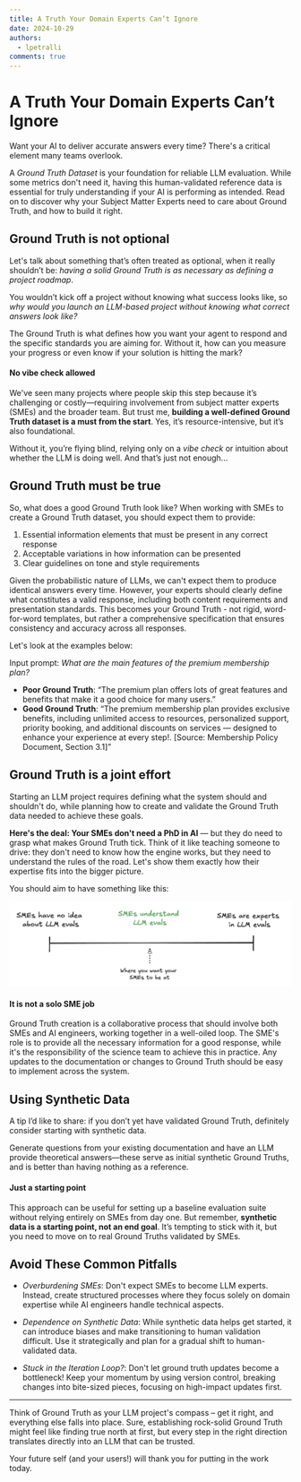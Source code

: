 ```yaml
---
title: A Truth Your Domain Experts Can’t Ignore
date: 2024-10-29
authors:
  - lpetralli
comments: true
---
```


# A Truth Your Domain Experts Can’t Ignore

Want your AI to deliver accurate answers every time? There's a critical element many teams overlook.

A *Ground Truth Dataset* is your foundation for reliable LLM evaluation. While some metrics don't need it, having this human-validated reference data is essential for truly understanding if your AI is performing as intended. Read on to discover why your Subject Matter Experts need to care about Ground Truth, and how to build it right.

<!-- more -->

## Ground Truth is not optional

Let's talk about something that’s often treated as optional, when it really shouldn’t be: *having a solid Ground Truth is as necessary as defining a project roadmap*. 

You wouldn’t kick off a project without knowing what success looks like, so *why would you launch an LLM-based project without knowing what correct answers look like?* 

The Ground Truth is what defines how you want your agent to respond and the specific standards you are aiming for. Without it, how can you measure your progress or even know if your solution is hitting the mark?

#### No vibe check allowed

We've seen many projects where people skip this step because it’s challenging or costly—requiring involvement from subject matter experts (SMEs) and the broader team. But trust me, **building a well-defined Ground Truth dataset is a must from the start**. Yes, it’s resource-intensive, but it’s also foundational. 

Without it, you’re flying blind, relying only on a *vibe check* or intuition about whether the LLM is doing well. And that’s just not enough...

## Ground Truth must be true

So, what does a good Ground Truth look like? When working with SMEs to create a Ground Truth dataset, you should expect them to provide:

1. Essential information elements that must be present in any correct response
2. Acceptable variations in how information can be presented
3. Clear guidelines on tone and style requirements

Given the probabilistic nature of LLMs, we can't expect them to produce identical answers every time. However, your experts should clearly define what constitutes a valid response, including both content requirements and presentation standards. This becomes your Ground Truth - not rigid, word-for-word templates, but rather a comprehensive specification that ensures consistency and accuracy across all responses. 

Let's look at the examples below:

Input prompt: *What are the main features of the premium membership plan?*

- **Poor Ground Truth**: “The premium plan offers lots of great features and benefits that make it a good choice for many users.”
- **Good Ground Truth**: “The premium membership plan provides exclusive benefits, including unlimited access to resources, personalized support, priority booking, and additional discounts on services — designed to enhance your experience at every step!. [Source: Membership Policy Document, Section 3.1]”

## Ground Truth is a joint effort

Starting an LLM project requires defining what the system should and shouldn't do, while planning how to create and validate the Ground Truth data needed to achieve these goals.

**Here's the deal: Your SMEs don't need a PhD in AI** — but they do need to grasp what makes Ground Truth tick. Think of it like teaching someone to drive: they don't need to know how the engine works, but they need to understand the rules of the road. Let's show them exactly how their expertise fits into the bigger picture. 

You should aim to have something like this:

![SMEs Scale](../../assets/SMEs-scale.png)

#### It is not a solo SME job

Ground Truth creation is a collaborative process that should involve both SMEs and AI engineers, working together in a well-oiled loop. The SME's role is to provide all the necessary information for a good response, while it's the responsibility of the science team to achieve this in practice. Any updates to the documentation or changes to Ground Truth should be easy to implement across the system. 


## Using Synthetic Data

A tip I’d like to share: if you don’t yet have validated Ground Truth, definitely consider starting with synthetic data. 

Generate questions from your existing documentation and have an LLM provide theoretical answers—these serve as initial synthetic Ground Truths, and is better than having nothing as a reference. 

#### Just a starting point

This approach can be useful for setting up a baseline evaluation suite without relying entirely on SMEs from day one. But remember, **synthetic data is a starting point, not an end goal**. It’s tempting to stick with it, but you need to move on to real Ground Truths validated by SMEs. 

## Avoid These Common Pitfalls

- *Overburdening SMEs*: Don't expect SMEs to become LLM experts. Instead, create structured processes where they focus solely on domain expertise while AI engineers handle technical aspects.

- *Dependence on Synthetic Data*: While synthetic data helps get started, it can introduce biases and make transitioning to human validation difficult. Use it strategically and plan for a gradual shift to human-validated data.

- *Stuck in the Iteration Loop?*: Don't let ground truth updates become a bottleneck! Keep your momentum by using version control, breaking changes into bite-sized pieces, focusing on high-impact updates first.

---

Think of Ground Truth as your LLM project's compass – get it right, and everything else falls into place. Sure, establishing rock-solid Ground Truth might feel like finding true north at first, but every step in the right direction translates directly into an LLM that can be trusted. 

Your future self (and your users!) will thank you for putting in the work today.


